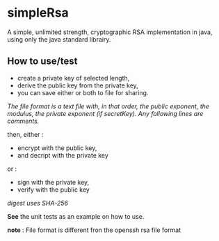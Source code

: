 # simpleRsa
A simple, unlimited strength, cryptographic RSA implementation in java, 
using only the java standard librairy.

## How to use/test

* create a private key of selected length,
* derive the public key from the private key,
* you can save either or both to file for sharing. 

*The file format is a text file with, in that order, the public exponent, the modulus, the private exponent (if secretKey). Any following lines are comments.*

then, either :
* encrypt with the public key, 
* and decript with the private key

or :
* sign with the private key, 
* verify with the public key

*digest uses SHA-256*

**See** the unit tests as an example on how to use.

**note** : File format is different fron the openssh rsa file format
